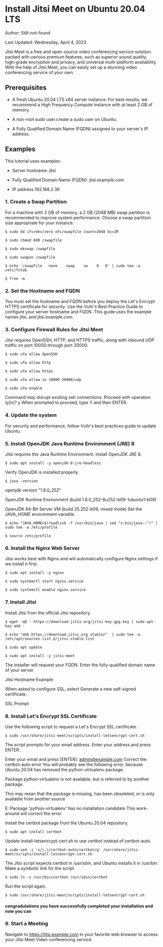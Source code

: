 # Install Jitsi Meet on Ubuntu 20.04 LTS
Author: Still-not-found

Last Updated: Wednesday, April 4, 2023 

Jitsi Meet is a free and open-source video conferencing service solution packed with various premium features, such as superior sound quality, high-grade encryption and privacy, and universal multi-platform availability. With the help of Jitsi Meet, you can easily set up a stunning video conferencing service of your own.

## Prerequisites
  * A fresh Ubuntu 20.04 LTS x64 server instance. For best results, we recommend a High Frequency Compute instance with at least 2 GB of memory.

  * A non-root sudo user.create a sudo user on Ubuntu.

  * A Fully Qualified Domain Name (FQDN) assigned to your server's IP address.

## Examples
This tutorial uses examples:

   * Server hostname: jitsi

   * Fully Qualified Domain Name (FQDN): jitsi.example.com

   * IP address 192.168.2.36

### 1. Create a Swap Partition

For a machine with 2 GB of memory, a 2 GB (2048 MB) swap partition is recommended to improve system performance. Choose a swap partition size appropriate for your instance.

    $ sudo dd if=/dev/zero of=/swapfile count=2048 bs=1M

    $ sudo chmod 600 /swapfile

    $ sudo mkswap /swapfile

    $ sudo swapon /swapfile

    $ echo '/swapfile   none    swap    sw    0   0' | sudo tee -a /etc/fstab

    $ free -m
    
### 2. Set the Hostname and FQDN
   You must set the hostname and FQDN before you deploy the Let's Encrypt HTTPS certificate for security. Use the Vultr's Best Practice Guide to configure your server hostname and FQDN. This guide uses the example names jitsi, and jitsi.example.com.

### 3. Configure Firewall Rules for Jitsi Meet
Jitsi requires OpenSSH, HTTP, and HTTPS traffic, along with inbound UDP traffic on port 10000 through port 20000.

    $ sudo ufw allow OpenSSH

    $ sudo ufw allow http

    $ sudo ufw allow https

    $ sudo ufw allow in 10000:20000/udp

    $ sudo ufw enable

Command may disrupt existing ssh connections. Proceed with operation (y|n)? y
When prompted to proceed, type Y and then ENTER.

### 4. Update the system
For security and performance, follow Vultr's best practices guide to update Ubuntu.

### 5. Install OpenJDK Java Runtime Environment (JRE) 8
Jitsi requires the Java Runtime Environment. Install OpenJDK JRE 8.

    $ sudo apt install -y openjdk-8-jre-headless
Verify OpenJDK is installed properly.

    $ java -version

openjdk version "1.8.0_252"

OpenJDK Runtime Environment (build 1.8.0_252-8u252-b09-1ubuntu1-b09)

OpenJDK 64-Bit Server VM (build 25.252-b09, mixed mode)
Set the JAVA_HOME environment variable.

    $ echo "JAVA_HOME=$(readlink -f /usr/bin/java | sed "s:bin/java::")" | sudo tee -a /etc/profile

    $ source /etc/profile
    
### 6. Install the Nginx Web Server
Jitsi works best with Nginx and will automatically configure Nginx settings if we install it first.

    $ sudo apt install -y nginx

    $ sudo systemctl start nginx.service

    $ sudo systemctl enable nginx.service
    
### 7. Install Jitsi
Install Jitsi from the official Jitsi repository.

    $ wget -qO - https://download.jitsi.org/jitsi-key.gpg.key | sudo apt-key add -

    $ echo "deb https://download.jitsi.org stable/"  | sudo tee -a /etc/apt/sources.list.d/jitsi-stable.list

    $ sudo apt update

    $ sudo apt install -y jitsi-meet
The installer will request your FQDN. Enter the fully-qualified domain name of your server.

Jitsi Hostname Example

When asked to configure SSL, select Generate a new self-signed certificate.

SSL Prompt

### 8. Install Let's Encrypt SSL Certificate
Use the following script to request a Let's Encrypt SSL certificate.

    $ sudo /usr/share/jitsi-meet/scripts/install-letsencrypt-cert.sh
The script prompts for your email address. Enter your address and press ENTER.

Enter your email and press [ENTER]: admin@example.com
Correct the certbot-auto error
You will probably see the following error, because Ubuntu 20.04 has removed the python-virtualenv package.

Package python-virtualenv is not available, but is referred to by another package.

This may mean that the package is missing, has been obsoleted, or
is only available from another source

E: Package 'python-virtualenv' has no installation candidate
This work-around will correct the error.

Install the certbot package from the Ubuntu 20.04 repository.

    $ sudo apt install certbot
Update install-letsencrypt-cert.sh to use certbot instead of certbot-auto.

    $ sudo sed -i 's/\.\/certbot-auto/certbot/g' /usr/share/jitsi-meet/scripts/install-letsencrypt-cert.sh
The Jitsi script expects certbot in /usr/sbin, and Ubuntu installs it in /usr/bin. Make a symbolic link for the script.

    $ sudo ln -s /usr/bin/certbot /usr/sbin/certbot 
Run the script again.

    $ sudo /usr/share/jitsi-meet/scripts/install-letsencrypt-cert.sh
    
   #### congradulations you have successfully completed your installation and now you can 
   
### 9. Start a Meeting
Navigate to https://jitsi.example.com in your favorite web browser to access your Jitsi Meet Video conferencing service.
